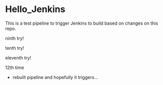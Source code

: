 # Hello_Jenkins
This is a test pipeline to trigger Jenkins to build based on changes on this repo. 

ninth try!

tenth try!

eleventh try!

12th time
- rebuilt pipeline and hopefully it triggers...